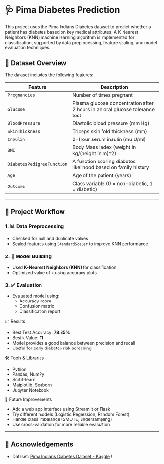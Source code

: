 

# 🩺 Pima Diabetes Prediction

This project uses the Pima Indians Diabetes dataset to predict whether a patient has diabetes based on key medical attributes. A K-Nearest Neighbors (KNN) machine learning algorithm is implemented for classification, supported by data preprocessing, feature scaling, and model evaluation techniques.


## 📁 Dataset Overview

The dataset includes the following features:

| Feature                   | Description                                                                 |
|---------------------------|-----------------------------------------------------------------------------|
| `Pregnancies`             | Number of times pregnant                                                    |
| `Glucose`                 | Plasma glucose concentration after 2 hours in an oral glucose tolerance test |
| `BloodPressure`           | Diastolic blood pressure (mm Hg)                                           |
| `SkinThickness`           | Triceps skin fold thickness (mm)                                           |
| `Insulin`                 | 2-Hour serum insulin (mu U/ml)                                             |
| `BMI`                     | Body Mass Index (weight in kg/(height in m)^2)                             |
| `DiabetesPedigreeFunction` | A function scoring diabetes likelihood based on family history             |
| `Age`                     | Age of the patient (years)                                                 |
| `Outcome`                 | Class variable (0 = non-diabetic, 1 = diabetic)                             |

---

## 🚀 Project Workflow

### 1. 📊 Data Preprocessing
- Checked for null and duplicate values
- Scaled features using `StandardScaler` to improve KNN performance

### 2. 🤖 Model Building
- Used **K-Nearest Neighbors (KNN)** for classification
- Optimized value of `k` using accuracy plots

### 3. ✅ Evaluation
- Evaluated model using:
  - Accuracy score
  - Confusion matrix
  - Classification report

📈 Results

- Best Test Accuracy: **78.35%**
- Best `k` Value: **11**
- Model provides a good balance between precision and recall
- Useful for early diabetes risk screening


🛠️ Tools & Libraries

- Python
- Pandas, NumPy
- Scikit-learn
- Matplotlib, Seaborn
- Jupyter Notebook


 📌 Future Improvements

- Add a web app interface using Streamlit or Flask
- Try different models (Logistic Regression, Random Forest)
- Handle class imbalance (SMOTE, undersampling)
- Use cross-validation for more reliable evaluation

---

## 🙌 Acknowledgements

- Dataset: [Pima Indians Diabetes Dataset - Kaggle](https://www.kaggle.com/datasets/uciml/pima-indians-diabetes-database)
!

